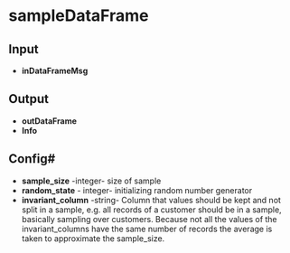 # sampleDataFrame
## Input
* **inDataFrameMsg**

## Output
* **outDataFrame**
* **Info**

## Config#
* **sample_size** -integer- size of sample
* **random_state** - integer- initializing random number generator
* **invariant_column** -string- Column that values should be kept and not split in a sample, e.g. all records of a customer should be in a sample, basically sampling over customers. Because not all the values of the invariant_columns have the same number of records the average is taken to approximate the sample_size. 
	
